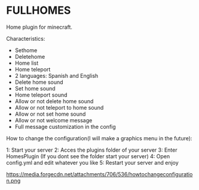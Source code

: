 # FULLHOMES
Home plugin for minecraft.

Characteristics:

- Sethome
- Deletehome
- Home list
- Home teleport
- 2 languages: Spanish and English
- Delete home sound
- Set home sound
- Home teleport sound
- Allow or not delete home sound
- Allow or not teleport to home sound
- Allow or not set home sound
- Allow or not welcome message
- Full message customization in the config

How to change the configuration(I will make a graphics menu in the future):

1: Start your server
2: Acces the plugins folder of your server
3: Enter HomesPlugin (If you dont see the folder start your server)
4: Open config.yml and edit whatever you like
5: Restart your server and enjoy

https://media.forgecdn.net/attachments/706/536/howtochangeconfiguration.png
